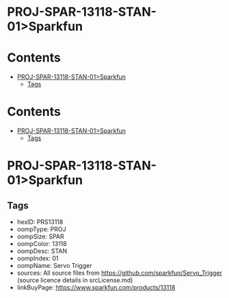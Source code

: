 
PROJ-SPAR-13118-STAN-01>Sparkfun
================================

Contents
========

* [PROJ-SPAR-13118-STAN-01>Sparkfun](#proj-spar-13118-stan-01sparkfun)
	* [Tags](#tags)

Contents
========

* [PROJ-SPAR-13118-STAN-01>Sparkfun](#proj-spar-13118-stan-01sparkfun)
	* [Tags](#tags)

# PROJ-SPAR-13118-STAN-01>Sparkfun

## Tags

- hexID: PRS13118
- oompType: PROJ
- oompSize: SPAR
- oompColor: 13118
- oompDesc: STAN
- oompIndex: 01
- oompName: Servo Trigger
- sources: All source files from https://github.com/sparkfun/Servo_Trigger (source licence details in srcLicense.md)
- linkBuyPage: https://www.sparkfun.com/products/13118
